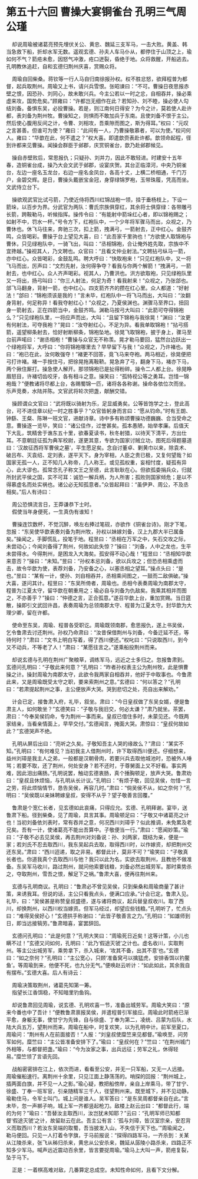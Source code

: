 # 第五十六回 曹操大宴铜雀台 孔明三气周公瑾

&nbsp;&nbsp;&nbsp;&nbsp;却说周瑜被诸葛亮预先埋伏关公、黄忠、魏延三支军马，一击大败。黄盖、韩当急救下船，折却水军无数。遥观玄德、孙夫人车马仆从，都停住于山顶之上，瑜如何不气？箭疮未愈，因怒气冲激，疮口迸裂，昏绝于地。众将救醒，开船逃去。孔明教休追赶，自和玄德归荆州庆喜，赏赐众将。

&nbsp;&nbsp;&nbsp;&nbsp;周瑜自回柴桑。蒋钦等一行人马自归南徐报孙权。权不胜忿怒，欲拜程普为都督，起兵取荆州。周瑜又上书，请兴兵雪恨。张昭谏曰：“不可。曹操日夜思报赤壁之恨，因恐孙、刘同心，故未敢兴兵。今主公若以一时之忿，自相吞并，操必乘虚来攻，国势危矣。”顾雍曰：“许都岂无细作在此？若知孙、刘不睦，操必使人勾结刘备。备惧东吴，必投曹操。若是，则江南何日得安？为今之计，莫若使人赴许都，表刘备为荆州牧。曹操知之，则惧而不敢加兵于东南。且使刘备不恨于主公。然后使心腹用反间之计，令曹、刘相攻，吾乘隙而图之，斯为得耳。”权曰：“元叹之言甚善。但谁可为使？”雍曰：“此间有一人，乃曹操敬慕者，可以为使。”权问何人。雍曰：“华歆在此，何不遣之？”权大喜。即遣歆赍表赴许都。歆领命起程，径到许都来见曹操。闻操会群臣于邺郡，庆赏铜雀台，歆乃赴邺郡候见。

&nbsp;&nbsp;&nbsp;&nbsp;操自赤壁败后，常思报仇；只疑孙、刘并力，因此不敢轻进。时建安十五年春，造铜雀台成，操乃大会文武于邺郡，设宴庆贺。其台正临漳河，中央乃铜雀台，左边一座名玉龙台，右边一座名金凤台，各高十丈，上横二桥相通，千门万户，金碧交辉。是日，曹操头戴嵌宝金冠，身穿绿锦罗袍，玉带珠履，凭高而坐。文武侍立台下。

&nbsp;&nbsp;&nbsp;&nbsp;操欲观武官比试弓箭，乃使近侍将西川红锦战袍一领，挂于垂杨枝上，下设一箭垛，以百步为界。分武官为两队：曹氏宗族俱穿红，其余将士俱穿绿：各带雕弓长箭，跨鞍勒马，听候指挥。操传令曰：“有能射中箭垛红心者，即以锦袍赐之；如射不中，罚水一杯。”号令方下，红袍队中，一个少年将军骤马而出，众视之，乃曹休也。休飞马往来，奔驰三次，扣上箭，拽满弓，一箭射去，正中红心。金鼓齐鸣，众皆喝彩。曹操于台上望见大喜，曰：“此吾家千里驹也！”方欲使人取锦袍与曹休，只见绿袍队中，一骑飞出，叫曰：“丞相锦袍，合让俺外姓先取，宗族中不宜搀越。”操视其人，乃文聘也。众官曰：“且看文仲业射法。”文聘拈弓纵马一箭，亦中红心。众皆喝彩，金鼓乱鸣。聘大呼曰：“快取袍来！”只见红袍队中，又一将飞马而出，厉声曰：“文烈先射，汝何得争夺？看我与你两个解箭！”拽满弓，一箭射去，也中红心。众人齐声喝彩。视其人，乃曹洪也。洪方欲取袍，只见绿袍队里又一将出，扬弓叫曰：“你三人射法，何足为奇！看我射来！”众视之，乃张郃也。郃飞马翻身，背射一箭，也中红心。四支箭齐齐的攒在红心里。众人都道：“好射法！”郃曰：“锦袍须该是我的！”言未毕，红袍队中一将飞马而出，大叫曰：“汝翻身背射，何足称异！看我夺射红心！”众视之，乃夏侯渊也。渊骤马至界口，扭回身一箭射去，正在四箭当中，金鼓齐鸣。渊勒马按弓大叫曰：“此箭可夺得锦袍么？”只见绿袍队里，一将应声而出，大叫：“且留下锦袍与我徐晃！”渊曰：“汝更有何射法，可夺我袍？”晃曰：“汝夺射红心，不足为异。看我单取锦袍！”拈弓搭箭，遥望柳条射去，恰好射断柳条，锦袍坠地。徐晃飞取锦袍，披于身上，骤马至台前声喏曰：“谢丞相袍！”曹操与众官无不称羡。晃才勒马要回，猛然台边跃出一个绿袍将军，大呼曰：“你将锦袍哪里去？早早留下与我！”众视之，乃许褚也。晃曰：“袍已在此，汝何敢强夺！”褚更不回答，竟飞马来夺袍。两马相近，徐晃便把弓打许褚。褚一手按住弓，把徐晃拖离鞍鞒。晃急弃了弓，翻身下马，褚亦下马，两个揪住厮打。操急使人解开。那领锦袍已是扯得粉碎。操令二人都上台。徐晃睁眉怒目，许褚切齿咬牙，各有相斗之意。操笑曰：“孤特视公等之勇耳。岂惜一锦袍哉？”便教诸将尽都上台，各赐蜀锦一匹，诸将各各称谢。操命各依位次而坐。乐声竞奏，水陆并陈。文官武将轮次把盏，献酬交错。

&nbsp;&nbsp;&nbsp;&nbsp;操顾谓众文官曰：“武将既以骑射为乐，足显威勇矣。公等皆饱学之士，登此高台，可不进佳章以纪一时之胜事乎？”众官皆躬身而言曰：“愿从钧命。”时有王朗、钟繇、王粲、陈琳一班文官，进献诗章。诗中多有称颂曹操功德巍巍、合当受命之意。曹操逐一览毕，笑曰：“诸公佳作，过誉甚矣。孤本愚陋，始举孝廉。后值天下大乱，筑精舍于谯东五十里，欲春夏读书，秋冬射猎，以待天下清平，方出仕耳。不意朝廷征孤为典军校尉，遂更其意，专欲为国家讨贼立功，图死后得题墓道曰：‘汉故征西将军曹侯之墓’，平生愿足矣。念自讨董卓、剿黄巾以来，除袁术、破吕布、灭袁绍、定刘表，遂平天下。身为宰相，人臣之贵已极，又复何望哉？如国家无孤一人，正不知几人称帝，几人称王。或见孤权重，妄相忖度，疑孤有异心，此大谬也。孤常念孔子称文王之至德，此言耿耿在心。但欲孤委捐兵众，归就所封武平侯之国，实不可耳：诚恐一解兵柄，为人所害；孤败则国家倾危；是以不得慕虚名而处实祸也。诸公必无知孤意者。”众皆起拜曰：“虽伊尹、周公，不及丞相矣。”后人有诗曰：

&nbsp;&nbsp;&nbsp;&nbsp;周公恐惧流言日，王莽谦恭下士时。<br>
&nbsp;&nbsp;&nbsp;&nbsp;假使当年身便死，一生真伪有谁知！<br>

&nbsp;&nbsp;&nbsp;&nbsp;曹操连饮数杯，不觉沉醉，唤左右捧过笔砚，亦欲作《铜雀台诗》。刚才下笔，忽报：“东吴使华歆表奏刘备为荆州牧，孙权以妹嫁刘备，汉上九郡大半已属备矣。”操闻之，手脚慌乱，投笔于地。程昱曰：“丞相在万军之中，矢石交攻之际，未尝动心；今闻刘备得了荆州，何故如此失惊？”操曰：“刘备，人中之龙也，生平未尝得水。今得荆州，是困龙入大海矣。孤安得不动心哉！”程昱曰：“丞相知华歆来意否？”操曰：“未知。”昱曰：“孙权本忌刘备，欲以兵攻之；但恐丞相乘虚而击，故令华歆为使，表荐刘备，乃安备之心，以塞丞相之望耳。”操点头曰：“是也。”昱曰：“某有一计，使孙、刘自相吞并，丞相乘间图之，一鼓而二敌俱破。”操大喜，遂问其计。程昱曰：“东吴所倚者，周瑜也。丞相今表奏周瑜为南郡太守，程普为江夏太守，留华歆在朝重用之；瑜必自与刘备为仇敌矣。我乘其相并而图之，不亦善乎？”操曰：“仲德之言，正合孤意。”遂召华歆上台，重加赏赐。当日筵散，操即引文武回许昌，表奏周瑜为总领南郡太守、程普为江夏太守。封华歆为大理少卿，留在许都。

&nbsp;&nbsp;&nbsp;&nbsp;使命至东吴，周瑜、程普各受职讫。周瑜既领南郡，愈思报仇，遂上书吴侯，乞令鲁肃去讨还荆州。孙权乃命肃曰：“汝昔保借荆州与刘备，今备迁延不还，等待何时？”肃曰：“文书上明白写着，得了西川便还。”权叱曰：“只说取西川，到今又不动兵，不等老了人！”肃曰：“某愿往言之。”遂乘船投荆州而来。

&nbsp;&nbsp;&nbsp;&nbsp;却说玄德与孔明在荆州广聚粮草，调练军马，远近之士多归之。忽报鲁肃到。玄德问孔明曰：“子敬此来何意？”孔明曰：“昨者孙权表主公为荆州牧，此是惧曹操之计。操封周瑜为南郡太守，此欲令我两家自相吞并，他好于中取事也。今鲁肃此来，又是周瑜既受太守之职，要来索荆州之意。”玄德曰：“何以答之？”孔明曰：“若肃提起荆州之事，主公便放声大哭。哭到悲切之处，亮自出来解劝。”

&nbsp;&nbsp;&nbsp;&nbsp;计会已定，接鲁肃入府，礼毕，叙坐。肃曰：“今日皇叔做了东吴女婿，便是鲁肃主人，如何敢坐？”玄德笑曰：“子敬与我旧交，何必太谦？”肃乃就坐。茶罢，肃曰：“今奉吴侯钧命，专为荆州一事而来。皇叔已借住多时，未蒙见还。今既两家结亲，当看亲情面上，早早交付。”玄德闻言，掩面大哭。肃惊曰：“皇叔何故如此？”玄德哭声不绝。

&nbsp;&nbsp;&nbsp;&nbsp;孔明从屏后出曰：“亮听之久矣。子敬知吾主人哭的缘故么？”肃曰：“某实不知。”孔明曰：“有何难见？当初我主人借荆州时，许下取得西川便还。仔细想来，益州刘璋是我主人之弟，一般都是汉朝骨肉，若要兴兵去取他城池时，恐被外人唾骂；若要不取，还了荆州，何处安身？若不还时，于尊舅面上又不好看。事实两难，因此泪出痛肠。”孔明说罢，触动玄德衷肠，真个捶胸顿足，放声大哭。鲁肃劝曰：“皇叔且休烦恼，与孔明从长计议。”孔明曰：“有烦子敬，回见吴侯，勿惜一言之劳，将此烦恼情节，恳告吴侯，再容几时。”肃曰：“倘吴侯不从，如之奈何？”孔明曰：“吴侯既以亲妹聘嫁皇叔，安得不从乎？望子敬善言回覆。”

&nbsp;&nbsp;&nbsp;&nbsp;鲁肃是个宽仁长者，见玄德如此哀痛，只得应允。玄德、孔明拜谢。宴毕，送鲁肃下船。径到柴桑，见了周瑜，具言其事。周瑜顿足曰：“子敬又中诸葛亮之计也！当初刘备依刘表时，常有吞并之意，何况西川刘璋乎？似此推调，未免累及老兄矣。吾有一计，使诸葛亮不能出吾算中。子敬便当一行。”肃曰：“愿闻妙策。”瑜曰：“子敬不必去见吴侯，再去荆州对刘备说：孙、刘两家，既结为亲，便是一家；若刘氏不忍去取西川，我东吴起兵去取，取得西川时，以作嫁资，却把荆州交还东吴。”肃曰：“西川迢递，取之非易。都督此计，莫非不可？”瑜笑曰：“子敬真长者也。你道我真个去取西川与他？我只以此为名，实欲去取荆州，且教他不做准备。东吴军马收川，路过荆州，就问他索要钱粮，刘备必然出城劳军。那时乘势杀之，夺取荆州，雪吾之恨，解足下之祸。”鲁肃大喜，便再往荆州来。

&nbsp;&nbsp;&nbsp;&nbsp;玄德与孔明商议。孔明曰：“鲁肃必不曾见吴侯，只到柴桑和周瑜商量了甚计策，来诱我耳。但说的话，主公只看我点头，便满口应承。”计会已定。鲁肃入见。礼毕，曰：“吴侯甚是称赞皇叔盛德，遂与诸将商议，起兵替皇叔收川。取了西川，却换荆州，以西川权当嫁资。但军马经过，却望应些钱粮。”孔明听了，忙点头曰：“难得吴侯好心！”玄德拱手称谢曰：“此皆子敬善言之力。”孔明曰：“如雄师到日，即当远接犒劳。”鲁肃暗喜，宴罢辞回。

&nbsp;&nbsp;&nbsp;&nbsp;玄德问孔明曰：“此是何意？”孔明大笑曰：“周瑜死日近矣！这等计策，小儿也瞒不过！”玄德又问如何，孔明曰：“此乃‘假途灭虢’之计也。虚名收川，实取荆州。等主公出城劳军，乘势拿下，杀入城来，‘攻其不备，出其不意’也。”玄德曰：“如之奈何？”孔明曰：“主公宽心，只顾‘准备窝弓以擒猛虎，安排香饵以钓鳌鱼’。等周瑜到来，他便不死，也九分无气。”便唤赵云听计：“如此如此，其余我自有摆布。”玄德大喜。后人有诗云：

&nbsp;&nbsp;&nbsp;&nbsp;周瑜决策取荆州，诸葛先知第一筹。<br>
&nbsp;&nbsp;&nbsp;&nbsp;指望长江香饵稳，不知暗里钓鱼钩。<br>

&nbsp;&nbsp;&nbsp;&nbsp;却说鲁肃回见周瑜，说玄德、孔明欢喜一节，准备出城劳军。周瑜大笑曰：“原来今番也中了吾计！”便教鲁肃禀报吴侯，并遣程普引军接应。周瑜此时箭疮已渐平愈，身躯无事，使甘宁为先锋，自与徐盛、丁奉为第二，凌统、吕蒙为后队，水陆大兵五万，望荆州而来。周瑜在船中，时复欢笑，以为孔明中计。前军至夏口，周瑜问：“荆州有人在前面接否！”人报：“刘皇叔使糜竺来见都督。”瑜唤至，问劳军如何。糜竺曰：“主公皆准备安排下了。”瑜曰：“皇叔何在？”竺曰：“在荆州城门外相等，与都督把盏。”瑜曰：“今为汝家之事，出兵远征；劳军之礼，休得轻易。”糜竺领了言语先回。

&nbsp;&nbsp;&nbsp;&nbsp;战船密密排在江上，依次而进，看看至公安，并无一只军船，又无一人远接。周瑜催船速行。离荆州十余里，只见江面上静荡荡的。哨探的回报：“荆州城上，插两面白旗，并不见一人之影。”瑜心疑，教把船傍岸，亲自上岸乘马，带了甘宁、徐盛、丁奉一班军官，引亲随精军三千人，径望荆州来。既至城下，并不见动静。瑜勒住马，令军士叫门。城上问是谁人。吴军答曰：“是东吴周都督亲自在此。”言未毕，忽一声梆子响，城上军一齐都竖起枪刀。敌楼上赵云出曰：“都督此行，端的为何？”瑜曰：“吾替汝主取西川，汝岂犹未知耶？”云曰：“孔明军师已知都督‘假途灭虢’之计，故留赵云在此。吾主公有言：‘孤与刘璋，皆汉室宗亲，安忍背义而取西川？若汝东吴端的取蜀，吾当披发入山，不失信于天下也。’”周瑜闻之，勒马便回。只见一人打着令字旗，于马前报说：“探得四路军马，一齐杀到：关某从江陵杀来，张飞从秭归杀来，黄忠从公安杀来，魏延从孱陵小路杀来，四路正不知多少军马。喊声远近震动百余里，皆言要捉周瑜。”瑜马上大叫一声，箭疮复裂，坠于马下。

&nbsp;&nbsp;&nbsp;&nbsp;正是：一着棋高难对敌，几番算定总成空。未知性命如何，且看下文分解。
